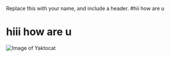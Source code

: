 Replace this with your name, and include a header.
#hii how are u
# hiii how are u
![Image of Yaktocat](https://octodex.github.com/images/yaktocat.png)

